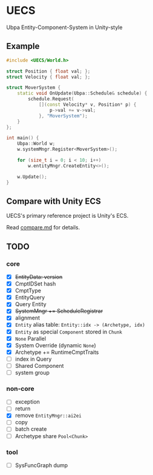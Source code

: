 # UECS
Ubpa Entity-Component-System in Unity-style

## Example

```c++
#include <UECS/World.h>

struct Position { float val; };
struct Velocity { float val; };

struct MoverSystem {
    static void OnUpdate(Ubpa::Schedule& schedule) {
        schedule.Request(
            [](const Velocity* v, Position* p) {
                p->val += v->val;
            }, "MoverSystem");
    }
};

int main() {
    Ubpa::World w;
    w.systemMngr.Register<MoverSystem>();

    for (size_t i = 0; i < 10; i++)
        w.entityMngr.CreateEntity<>();

    w.Update();
}
```

## Compare with Unity ECS

UECS's primary reference project is Unity's ECS.

Read [compare.md](compare.md) for details.

## TODO

### core

- [x] ~~EntityData: version~~ 
- [x] CmptIDSet hash
- [x] CmptType
- [x] EntityQuery
- [x] Query Entity
- [x] ~~SystemMngr += ScheduleRegistrar~~ 
- [x] alignment
- [x] `Entity` alias table: `Entity::idx -> (Archetype, idx)` 
- [x] `Entity` as special `Component` stored in `Chunk` 
- [x] `None` Parallel
- [x] System Override (dynamic `None`)
- [x] Archetype += RuntimeCmptTraits
- [ ] index in Query
- [ ] Shared Component
- [ ] system group

### non-core

- [ ] exception
- [ ] return
- [x] remove `EntityMngr::ai2ei` 
- [ ] copy
- [ ] batch create
- [ ] Archetype share `Pool<Chunk>` 

### tool

- [ ] SysFuncGraph dump

